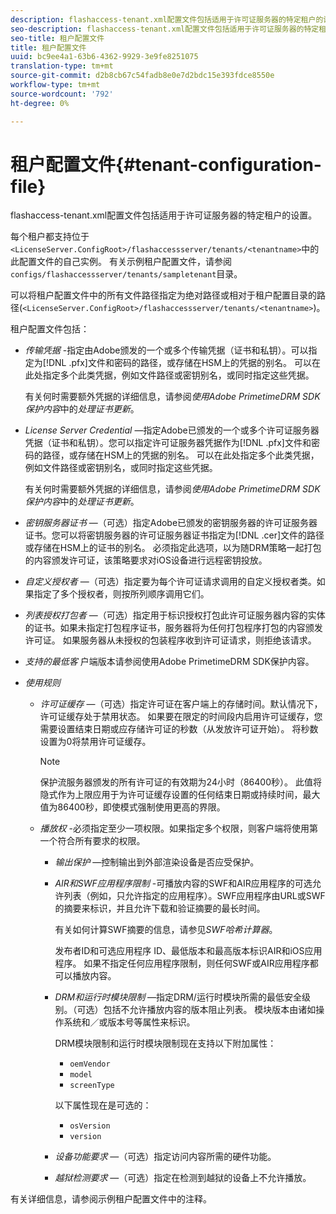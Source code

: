 ```yaml
---
description: flashaccess-tenant.xml配置文件包括适用于许可证服务器的特定租户的设置。
seo-description: flashaccess-tenant.xml配置文件包括适用于许可证服务器的特定租户的设置。
seo-title: 租户配置文件
title: 租户配置文件
uuid: bc9ee4a1-63b6-4362-9929-3e9fe8251075
translation-type: tm+mt
source-git-commit: d2b8cb67c54fadb8e0e7d2bdc15e393fdce8550e
workflow-type: tm+mt
source-wordcount: '792'
ht-degree: 0%

---
```



# 租户配置文件{#tenant-configuration-file}

flashaccess-tenant.xml配置文件包括适用于许可证服务器的特定租户的设置。

每个租户都支持位于`<LicenseServer.ConfigRoot>/flashaccessserver/tenants/<tenantname>`中的此配置文件的自己实例。 有关示例租户配置文件，请参阅`configs/flashaccessserver/tenants/sampletenant`目录。

可以将租户配置文件中的所有文件路径指定为绝对路径或相对于租户配置目录的路径(`<LicenseServer.ConfigRoot>/flashaccessserver/tenants/<tenantname>`)。

租户配置文件包括：

* *传输凭据* -指定由Adobe颁发的一个或多个传输凭据（证书和私钥）。可以指定为[!DNL .pfx]文件和密码的路径，或存储在HSM上的凭据的别名。 可以在此处指定多个此类凭据，例如文件路径或密钥别名，或同时指定这些凭据。

   有关何时需要额外凭据的详细信息，请参阅&#x200B;*使用Adobe PrimetimeDRM SDK保护内容*&#x200B;中的&#x200B;*处理证书更新*。

* *License Server Credential*  —指定Adobe已颁发的一个或多个许可证服务器凭据（证书和私钥）。您可以指定许可证服务器凭据作为[!DNL .pfx]文件和密码的路径，或存储在HSM上的凭据的别名。 可以在此处指定多个此类凭据，例如文件路径或密钥别名，或同时指定这些凭据。

   有关何时需要额外凭据的详细信息，请参阅&#x200B;*使用Adobe PrimetimeDRM SDK保护内容*&#x200B;中的&#x200B;*处理证书更新*。

* *密钥服务器证书* —（可选）指定Adobe已颁发的密钥服务器的许可证服务器证书。您可以将密钥服务器的许可证服务器证书指定为[!DNL .cer]文件的路径或存储在HSM上的证书的别名。 必须指定此选项，以为随DRM策略一起打包的内容颁发许可证，该策略要求对iOS设备进行远程密钥投放。

* *自定义授权者* —（可选）指定要为每个许可证请求调用的自定义授权者类。如果指定了多个授权者，则按所列顺序调用它们。
* *列表授权打包者* —（可选）指定用于标识授权打包此许可证服务器内容的实体的证书。如果未指定打包程序证书，服务器将为任何打包程序打包的内容颁发许可证。 如果服务器从未授权的包装程序收到许可证请求，则拒绝该请求。
* *支持的最低客* 户端版本请参阅使用Adobe PrimetimeDRM SDK保护内容。

* *使用规则*

   * *许可证缓存* —（可选）指定许可证在客户端上的存储时间。默认情况下，许可证缓存处于禁用状态。 如果要在限定的时间段内启用许可证缓存，您需要设置结束日期或应存储许可证的秒数（从发放许可证开始）。 将秒数设置为0将禁用许可证缓存。

      >[!NOTE]
      >
      >保护流服务器颁发的所有许可证的有效期为24小时（86400秒）。 此值将隐式作为上限应用于为许可证缓存设置的任何结束日期或持续时间，最大值为86400秒，即使模式强制使用更高的界限。

   * *播放权* -必须指定至少一项权限。如果指定多个权限，则客户端将使用第一个符合所有要求的权限。

      * *输出保护* —控制输出到外部渲染设备是否应受保护。
      * *AIR和SWF应用程序限制* -可播放内容的SWF和AIR应用程序的可选允许列表（例如，只允许指定的应用程序）。SWF应用程序由URL或SWF的摘要来标识，并且允许下载和验证摘要的最长时间。

         有关如何计算SWF摘要的信息，请参见&#x200B;*SWF哈希计算器*。

         发布者ID和可选应用程序 ID、最低版本和最高版本标识AIR和iOS应用程序。 如果不指定任何应用程序限制，则任何SWF或AIR应用程序都可以播放内容。

      * *DRM和运行时模块限制* —指定DRM/运行时模块所需的最低安全级别。（可选）包括不允许播放内容的版本阻止列表。 模块版本由诸如操作系统和／或版本号等属性来标识。

         DRM模块限制和运行时模块限制现在支持以下附加属性：

         * `oemVendor`
         * `model`
         * `screenType`

         以下属性现在是可选的：

         * `osVersion`
         * `version`
      * *设备功能要求* —（可选）指定访问内容所需的硬件功能。
      * *越狱检测要求* —（可选）指定在检测到越狱的设备上不允许播放。



有关详细信息，请参阅示例租户配置文件中的注释。
